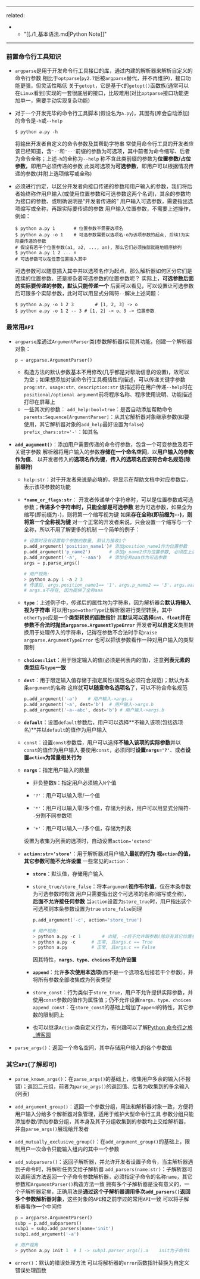 
---
related:
  -   - "[[./1_基本语法.md|Python Note]]"
---

### 前置命令行工具知识

- `argparse`是用于开发命令行工具接口的库，通过内建的解析器来解析自定义的命令行参数
  相比于`optparse`(`py2.7`后被`argparse`替代，并不再维护)，接口功能更强，但灵活性略低
  关于`getopt`，它是基于`C`的`getopt()`函数族(通常可以在`Linux`看到)实现的一套很底层的接口，比较难用(对比`optparse`接口功能更加单一，需要手动实现复杂功能)

- 对于一个开发完毕的命令行工具脚本(假设名为`a.py`)，其固有(库会自动添加)的命令是`-h`或`--help`
  ```shell
  $ python a.py -h
  ```

  将输出开发者自定义的命令参数及其帮助字符串
  常使用命令行工具的开发者应该已经知道，含`'-'`和`'--'`前缀的参数为可选项，其中前者为命令缩写、后者为命令全称；上述`-h`的全称为`--help`
  称不含此类前缀的参数为**位置参数/占位参数**，即用户必须传递的参数
  此类可选项为**可选参数**，即用户可以根据情况传递的参数(并附上选项缩写或全称)

- 必须进行约定，以区分开发者向接口传递的参数和用户输入的参数，我们将后者始终称作用户输入(或使用位置参数和可选参数这两个名词)，其余的参数均为接口的参数、或明确说明是“开发者传递的”
  用户输入可选参数，需要指出选项缩写或全称，再跟实际要传递的参数
  用户输入位置参数，不需要上述操作，例如：

  ```shell
  $ python a.py 1		# 位置参数不需要选项名
  $ python a.py -o 1	# 可选参数需要以选项名-o为该项参数的起点, 后续1为实际要传递的参数
  # 假设有若干个位置参数(a1, a2, ..., an), 那么它们必须按部就班地顺序排列
  $ python a.py 1 2 ... n
  # 可选参数可以在任意位置插入其中
  ```

  可选参数可以随意插入其中并以选项名作为起点，那么解析器如何区分它们是连续的位置参数、还是掺杂着可选参数的位置参数呢？
  实际上，**可选参数后面的实际要传递的参数，默认只能传递一个**
  后面可以看见，可以设置让可选参数后可跟多个实际参数，此时可以用显式分隔符`--`解决上述问题：

  ```shell
  $ python a.py -o 1 2 3		# [1, 2, 3] -> o
  $ python a.py -o 1 2 -- 3	# [1, 2] -> o、3 -> 位置参数

### 最常用`API`

- `argparse`库通过`ArgumentParser`类(参数解析器)实现其功能，创建一个解析器对象：

  ```python
  p = argparse.ArgumentParser()
  ```

  - 构造方法的默认参数基本不用修改(几乎都是对帮助信息的设置)，故可以为空；如果想添加对该命令行工具概括性的描述，可以传递关键字参数`prog:str、usage:str、description:str`
    该描述将在用户传递`--help`时在`positional/optional argument`前将程序名称、程序使用说明、功能描述打印在屏幕上
  - 一些其次的参数：
    `add_help:bool=true`：是否自动添加帮助命令
    `parents:Sequence[ArgumentParser]`：从其它解析器对象继承参数(如要使用，其它解析器对象的`add_help`最好设置为`false`)
    `prefix_chars:str='-'`：如其名

- **`add_augument()`**：添加用户需要传递的命令行参数，包含一个可变参数及若干关键字参数
  解析器将用户输入的参数**存储在一个命名空间**，以**用户输入的参数作为值**、
  以开发者传入的**选项名作为键**，**传入的选项名应该符合命名规范(除前缀符)**

  - `help:str`：对于开发者来说是必填的，将显示在帮助文档中对应参数后，表示该项参数的功能

  - **`*name_or_flags:str`**：
    开发者传递单个字符串时，可以是位置参数或可选参数；**传递多个字符串时，只能全部是可选参数**
    若为可选参数，如果全为缩写(即前缀为`-`)，则将第一个缩写视为键
    如果**存在全称(即前缀为`--`)，则将第一个全称视为键**
    对一个正常的开发者来说，只会设置一个缩写与一个全称，所以不用了解更多的机制
    一个简单的例子：

    ```python
    # 设置时没有设置每个参数的数量, 默认为接收1个
    p.add_argument('position_name1')# 添加position_name1作为位置参数
    p.add_argument('p_name2')		# 添加p_name2作为位置参数, 必须在上述参数后传递
    p.add_argument('-a', '--aaa')	# 添加全称aaa作为可选参数
    args = p.parse_args()
    
    # 用户视角:
    > python a.py 1 -a 2 3
    # 传递后, args.position_name1== '1'、args.p_name2 == '3'、args.aaa == '2'
    # args.a不存在, 因为提供了全称aaa
    ```

  - **`type`**：上述例子中，传递后的属性均为字符串，因为解析器会**默认将输入视为字符串**
    可以用`type=otherType`让解析器进行类型转换，其中`otherType`应是一个**类型转换的函数指针**
    其**默认可以选择`int`、`float`**并在参数**不合法时抛出`argparse.ArgumentTypeError`**
    开发者**可以自定义**类型转换用于处理传入的字符串，记得在参数不合法时手动`raise argparse.ArgumentTypeError`
    也可以把该参数看作一种对用户输入的类型限制

  - **`choices:list`**：用于限定输入的值(必须是列表内的值)，注意**列表元素的类型应与`type`一致**

  - **`dest`**：用于限定输入值存储于指定属性(属性名必须符合规范)；默认为本条`argument`的名称
    这样就**可以随意命名选项名**了，可以不符合命名规范

    ```python
    p.add_argument('-a')	# 用户输入->args.a
    p.add_argument('-a', dest='b')	# 用户输入->args.b
    p.add_argument('-a--abc', dest='b')	# 用户输入->args.b

  - **`default`**：设置`default`参数后，用户可以选择**不输入该项(包括选项名)**并以`default`的值作为用户输入

  - `const`：设置`const`参数后，用户可以选择**不输入该项的实际参数**并以`const`的值作为用户输入
    要使用`const`，必须同时**设置`nargs='?'`**、或者**设置`action`为常量相关行为**

  - **`nargs`**：指定用户输入的数量

    - 非负整数`N`：指定用户必须输入`N`个值

    - `'?'`：用户可以输入零/一个值

    - `'*'`：用户可以输入零/多个值，存储为列表，用户可以用显式分隔符`--`分割不同参数项

    - `'+'`：用户可以输入一/多个值，存储为列表


    设置为收集为列表的选项时，自动设置`action='extend'`

  - **`action:str='store'`**：用于解析器对用户输入**最初的行为**
    **视`action`的值，其它参数可能不允许设置**
    一些常见的`action`：

    - **`store`**：默认值，存储用户输入

    - `store_true/store_false`：将本`argument`**视作布尔值**，仅在本条参数为可选参数时有效
      用户只需要指出这个可选项的名称(缩写或全称)，**后面不允许接任何参数**
      当`action`设置为`store_true`时，用户指出这个可选项则本条参数设置为`true`
      `store_false`同理

      ```python
      p.add_argument('-c', action='store_true')
      
      # 用户视角:
      > python a.py -c 1		# 出错, -c后不允许跟参数(除非有其它位置参数在后面)
      > python a.py -c		# 正常, 且args.c == True
      > python a.py			# 正常, 且args.c == False
      ```

      因其特性，**`nargs、type、choices`不允许设置**

    - **`append`**：允许**多次使用本选项**(而不是一个选项名后接若干个参数)，并将所有参数全部收集成为列表类型

    - `store_const`：行为类似于`store_true`，用户不允许提供实际参数，并使用`const`参数的值作为属性值；仍不允许设置`nargs、type、choices`
      `append_const`：在`store_const`的基础上增加了`append`的特性，其它参数的限制同上

    - 也可以继承`Action`类自定义行为，有兴趣可以了解[Python 命令行之旅_博客园](https://www.cnblogs.com/xueweihan/p/11415703.html)

- `parse_args()`：返回一个命名空间，其中存储用户输入的各个参数值

### 其它`API`(了解即可)

- `parse_known_args()`：在`parse_args()`的基础上，收集用户多余的输入(不报错)；返回二元组，前者为`parse_args()`的返回值、后者为收集到的多余输入(列表)

- `add_argument_group()`：返回一个参数分组，用法和解析器对象一致，方便将用户输入分给多个解析器对象管理，适用于维护大型命令行工具
  参数分组只能添加参数/添加参数分组，其本身及其子分组收集到的参数均上交给解析器，并由`parse_args()`展现给开发者

- `add_mutually_exclusive_group()`：在`add_argument_group()`的基础上，限制用户一次命令只能输入组内的其中一个参数

- `add_subparsers()`：返回子解析器，并允许开发者设置子命令，当主解析器遇到子命令时，将解析任务交给子解析器
  `add_parsers(name:str)`：子解析器可以调用该方法返回一个子命令参数解析器，必须指定子命令的名称`name`，其它参数和`ArgumentParser()`构造方法一致
  拥有多个子解析器是没有意义的，一个子解析器足矣，正确用法是**通过这个子解析器调用多次`add_parsers()`返回多个参数解析器对象**，这些对象的`API`和之前学过的常用`API`一致
  可以将子解析器看作一个中间件
  ```python
  p = argparse.ArgumentParser()
  subp = p.add_subparsers()
  subp1 = subp.add_parsers(name='init')
  subp1.add_argument('-a')
  
  # 用户视角
  > python a.py init 1	# 1 -> subp1.parser_args().a	init为子命令1

- `error()`：默认的错误处理方法
  可以将解析器的`error`函数指针替换为自定义错误处理函数